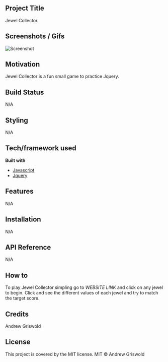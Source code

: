 ## Project Title
Jewel Collector.

## Screenshots / Gifs
![Screenshot](screenshot.jpg)

## Motivation
Jewel Collector is a fun small game to practice Jquery.

## Build Status
N/A

## Styling
N/A

## Tech/framework used
<b> Built with </b>
- [Javascript](https://www.javascript.com/)
- [Jquery](https://jquery.com/)
## Features
N/A

## Installation
N/A

## API Reference
N/A

## How to
To play Jewel Collector simpling go to *WEBSITE LINK* and click on any jewel to begin. Click and see the different values of each jewel and try to match the target score.

## Credits
Andrew Griswold
## License
This project is covered by the MIT license.
MIT © Andrew Griswold
